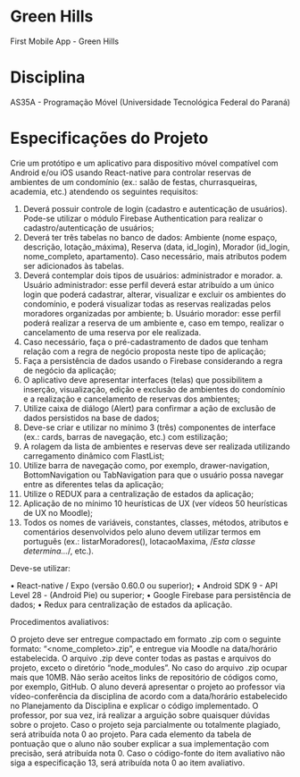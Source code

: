 # Green Hills

First Mobile App - Green Hills

# Disciplina

AS35A - Programação Móvel (Universidade Tecnológica Federal do Paraná) 

# Especificações do Projeto

Crie um protótipo e um aplicativo para dispositivo móvel compatível com Android e/ou iOS usando React-native para controlar reservas de ambientes de um condomínio (ex.: salão de festas, churrasqueiras, academia, etc.) atendendo os seguintes requisitos:

1. Deverá possuir controle de login (cadastro e autenticação de usuários). Pode-se utilizar o módulo Firebase Authentication para realizar o cadastro/autenticação de usuários;
2. Deverá ter três tabelas no banco de dados: Ambiente (nome espaço, descrição, lotação_máxima), Reserva (data, id_login), Morador (id_login, nome_completo, apartamento). Caso necessário, mais atributos podem ser adicionados às tabelas.
3. Deverá contemplar dois tipos de usuários: administrador e morador.
  a. Usuário administrador: esse perfil deverá estar atribuído a um único login que poderá cadastrar, alterar, visualizar e excluir os ambientes do condomínio, e        poderá visualizar todas as reservas realizadas pelos moradores organizadas por ambiente;
  b. Usuário morador: esse perfil poderá realizar a reserva de um ambiente e, caso em tempo, realizar o cancelamento de uma reserva por ele realizada.
4. Caso necessário, faça o pré-cadastramento de dados que tenham relação com a regra de negócio proposta neste tipo de aplicação;
5. Faça a persistência de dados usando o Firebase considerando a regra de negócio da aplicação;
6. O aplicativo deve apresentar interfaces (telas) que possibilitem a inserção, visualização, edição e exclusão de ambientes do condomínio e a realização e            cancelamento de reservas dos ambientes;
7. Utilize caixa de diálogo (Alert) para confirmar a ação de exclusão de dados persistidos na base de dados;
8. Deve-se criar e utilizar no mínimo 3 (três) componentes de interface (ex.: cards, barras de navegação, etc.) com estilização;
9. A rolagem da lista de ambientes e reservas deve ser realizada utilizando carregamento dinâmico com FlastList;
10. Utilize barra de navegação como, por exemplo, drawer-navigation, BottomNavigation ou TabNavigation para que o usuário possa navegar entre as diferentes telas       da aplicação;
11. Utilize o REDUX para a centralização de estados da aplicação;
12. Aplicação de no mínimo 10 heurísticas de UX (ver vídeos 50 heurísticas de UX no Moodle);
13. Todos os nomes de variáveis, constantes, classes, métodos, atributos e comentários desenvolvidos pelo aluno devem utilizar termos em português (ex.:                 listarMoradores(), lotacaoMaxima, /*Esta classe determina...*/, etc.).

Deve-se utilizar:

• React-native / Expo (versão 0.60.0 ou superior);
• Android SDK 9 - API Level 28 - (Android Pie) ou superior;
• Google Firebase para persistência de dados;
• Redux para centralização de estados da aplicação.

Procedimentos avaliativos:

O projeto deve ser entregue compactado em formato .zip com o seguinte formato: “<nome_completo>.zip”, e entregue via Moodle na data/horário estabelecida. 
O arquivo .zip deve conter todas as pastas e arquivos do projeto, exceto o diretório “node_modules”. No caso do arquivo .zip ocupar mais que 10MB.
Não serão aceitos links de repositório de códigos como, por exemplo, GitHub.
O aluno deverá apresentar o projeto ao professor via vídeo-conferência da disciplina de acordo com a data/horário estabelecido no Planejamento da Disciplina e explicar o código implementado. 
O professor, por sua vez, irá realizar a arguição sobre quaisquer dúvidas sobre o projeto.
Caso o projeto seja parcialmente ou totalmente plagiado, será atribuída nota 0 ao projeto.
Para cada elemento da tabela de pontuação que o aluno não souber explicar a sua implementação com precisão, será atribuída nota 0.
Caso o código-fonte do item avaliativo não siga a especificação 13, será atribuída nota 0 ao item avaliativo.
